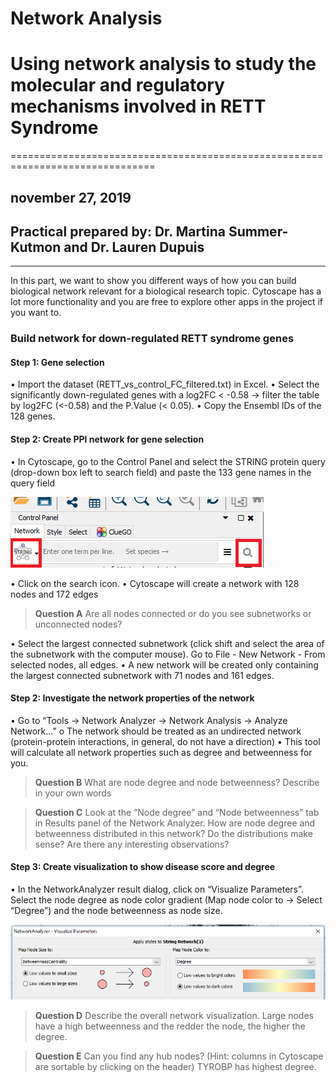 # Network Analysis
# Using network analysis to study the molecular and regulatory mechanisms involved in RETT Syndrome
===============================================================================
## november 27, 2019
## Practical prepared by: Dr. Martina Summer-Kutmon and Dr. Lauren Dupuis
---------------------------------------------------------------------------------------------------

In this part, we want to show you different ways of how you can build biological network relevant for a biological research topic. 
Cytoscape has a lot more functionality and you are free to explore other apps in the project if you want to. 


### Build network for down-regulated RETT syndrome genes

#### **Step 1: Gene selection**
•	Import the dataset (RETT_vs_control_FC_filtered.txt) in Excel. 
•	Select the significantly down-regulated genes with a log2FC < -0.58 → filter the table by log2FC (<-0.58) and the P.Value (< 0.05). 
•	Copy the Ensembl IDs of the 128 genes.
#### **Step 2: Create PPI network for gene selection**
•	In Cytoscape, go to the Control Panel and select the STRING protein query (drop-down box left to search field) and paste the 133 gene 
names in the query field 

![Figure 4](https://github.com/LaurenDupuis/Helis-Academy-Omics-June-2019/blob/master/images/Figure_4_NA.png?raw=true)

•	Click on the search icon.
•	Cytoscape will create a network with 128 nodes and 172 edges

> **Question A** Are all nodes connected or do you see subnetworks or unconnected nodes?

•	Select the largest connected subnetwork (click shift and select the area of the subnetwork with the computer mouse). Go to File - 
New Network - From selected nodes, all edges.
•	A new network will be created only containing the largest connected subnetwork with 71 nodes and 161 edges.

#### **Step 2: Investigate the network properties of the network**
•	Go to “Tools → Network Analyzer → Network Analysis → Analyze Network...”
o	The network should be treated as an undirected network (protein-protein interactions, in general, do not have a direction)
•	This tool will calculate all network properties such as degree and betweenness for you.

> **Question B** What are node degree and node betweenness? Describe in your own words

> **Question C** Look at the “Node degree” and “Node betweenness” tab in Results panel of the Network Analyzer. How are node degree 
> and betweenness distributed in this network? Do the distributions make sense? Are there any interesting observations?

#### **Step 3: Create visualization to show disease score and degree**
•	In the NetworkAnalyzer result dialog, click on “Visualize Parameters”. Select the node degree as node color gradient (Map node color 
to → Select “Degree”) and the node betweenness as node size.

![Figure 5](https://github.com/LaurenDupuis/Helis-Academy-Omics-June-2019/blob/master/images/Figure_5_NA.png?raw=true)

> **Question D** Describe the overall network visualization. Large nodes have a high betweenness and the redder the node, the higher 
> the degree.

> **Question E** Can you find any hub nodes? (Hint: columns in Cytoscape are sortable by clicking on the header)
> TYROBP has highest degree. 







